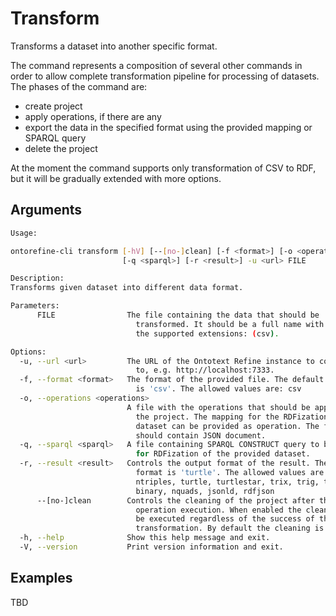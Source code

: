 # Transform

Transforms a dataset into another specific format.

The command represents a composition of several other commands in order to allow complete transformation pipeline for
processing of datasets.
The phases of the command are:

- create project
- apply operations, if there are any
- export the data in the specified format using the provided mapping or SPARQL query
- delete the project

At the moment the command supports only transformation of CSV to RDF, but it will be gradually extended with more
options.

## Arguments

```bash
Usage:

ontorefine-cli transform [-hV] [--[no-]clean] [-f <format>] [-o <operations>]
                         [-q <sparql>] [-r <result>] -u <url> FILE

Description:
Transforms given dataset into different data format.

Parameters:
      FILE                The file containing the data that should be
                            transformed. It should be a full name with one of
                            the supported extensions: (csv).

Options:
  -u, --url <url>         The URL of the Ontotext Refine instance to connect
                            to, e.g. http://localhost:7333.
  -f, --format <format>   The format of the provided file. The default format
                            is 'csv'. The allowed values are: csv
  -o, --operations <operations>
                          A file with the operations that should be applied to
                            the project. The mapping for the RDFization of the
                            dataset can be provided as operation. The file
                            should contain JSON document.
  -q, --sparql <sparql>   A file containing SPARQL CONSTRUCT query to be used
                            for RDFization of the provided dataset.
  -r, --result <result>   Controls the output format of the result. The default
                            format is 'turtle'. The allowed values are: rdfxml,
                            ntriples, turtle, turtlestar, trix, trig, trigstar,
                            binary, nquads, jsonld, rdfjson
      --[no-]clean        Controls the cleaning of the project after the
                            operation execution. When enabled the clean up will
                            be executed regardless of the success of the
                            transformation. By default the cleaning is enabled.
  -h, --help              Show this help message and exit.
  -V, --version           Print version information and exit.
```

## Examples

TBD
